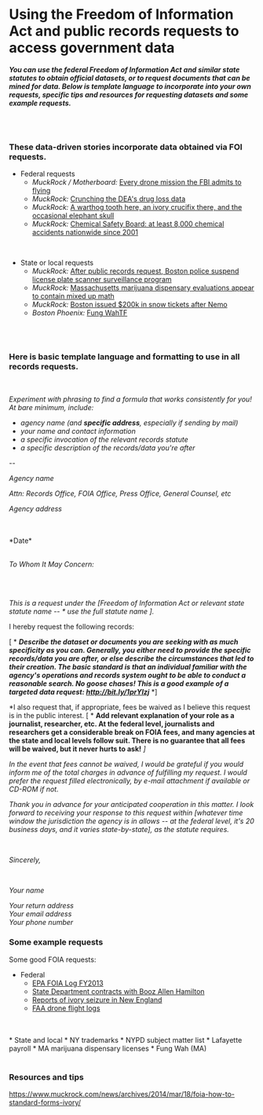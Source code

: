 # Using the Freedom of Information Act and public records requests to access government data


***You can use the federal Freedom of Information Act and similar state statutes to obtain official datasets, or to request documents that can be mined for data. Below is  template language to incorporate into your own requests, specific tips and resources for requesting datasets and some example requests.***

</br>
</br>


### These data-driven stories incorporate data obtained via FOI requests. 

* Federal requests
	* *MuckRock / Motherboard:* [Every drone mission the FBI admits to flying](http://motherboard.vice.com/read/every-drone-mission-the-fbi-admits-to-flying) 
	* *MuckRock:* [Crunching the DEA's drug loss data](https://www.muckrock.com/news/archives/2013/dec/19/crunching-deas-controlled-substance-loss-data/)
	* *MuckRock:* [A warthog tooth here, an ivory crucifix there, and the occasional elephant skull](https://www.muckrock.com/news/archives/2014/mar/18/ivory-reports-new-england/)
	* *MuckRock:* [Chemical Safety Board: at least 8,000 chemical accidents nationwide since 2001](https://www.muckrock.com/news/archives/2013/jun/18/chemical-safety-board-least-8000-chemical-accident/)

</br>

* State or local requests
	* *MuckRock:* [After public records request, Boston police suspend license plate scanner surveillance program](https://www.muckrock.com/news/archives/2013/dec/15/boston-police-close-alpr-program/)
	* *MuckRock:* [Massachusetts marijuana dispensary evaluations appear to contain mixed up math](https://www.muckrock.com/news/archives/2014/feb/25/mass-dispensary-applications-bookkeeping-errors/)
	* *MuckRock:* [Boston issued $200k in snow tickets after Nemo](https://www.muckrock.com/news/archives/2013/mar/06/boston-issued-200k-snow-fines-after-nemo/)
	* *Boston Phoenix:* [Fung WahTF](http://thephoenix.com/boston/news/153301-fung-wahtf/)

</br>
</br>

### Here is basic template language and formatting to use in all records requests. 

</br>

*Experiment with phrasing to find a formula that works consistently for you! At bare minimum, include:*

* *agency name (and **specific address**, especially if sending by mail)*
* *your name and contact information*
* *a specific invocation of the relevant records statute*
* *a specific description of the records/data you're after*

--

*Agency name*

*Attn: Records Office, FOIA Office, Press Office, General Counsel, etc*

*Agency address*

</br>
</br>
*Date*

</br>
</br>

*To Whom It May Concern:* 

</br>
</br>

*This is a request under the [Freedom of Information Act or relevant state statute name -- * use the full statute name ].* 
</br>

I hereby request the following records: 

[ * ***Describe the dataset or documents you are seeking with as much specificity as you can. Generally, you either need to provide the specific records/data you are after, or else describe the circumstances that led to their creation. The basic standard is that an individual familiar with the agency's operations and records system ought to be able to conduct a reasonable search. No goose chases! This is a good example of a targeted data request: http://bit.ly/1prYlzj*** *] 


*I also request that, if appropriate, fees be waived as I believe this request is in the public interest. [ * **Add relevant explanation of your role as a journalist, researcher, etc. At the federal level, journalists and researchers get a considerable break on FOIA fees, and many agencies at the state and local levels follow suit. There is no guarantee that all fees will be waived, but it never hurts to ask!** *]* 


*In the event that fees cannot be waived, I would be grateful if you would inform me of the total charges in advance of fulfilling my request. I would prefer the request filled electronically, by e-mail attachment if available or CD-ROM if not.*


*Thank you in advance for your anticipated cooperation in this matter. I look forward to receiving your response to this request within [whatever time window the jurisdiction the agency is in allows -- at the federal level, it's 20 business days, and it varies state-by-state], as the statute requires.*

</br>

*Sincerely,*

</br>

*Your name*

*Your return address*</br>
*Your email address*</br>
*Your phone number*</br>


### Some example requests 


Some good FOIA requests: 


* Federal 
	* [EPA FOIA Log FY2013](https://www.muckrock.com/foi/united-states-of-america-10/fy2013-foia-log-environmental-protection-agency-8461/)
	* [State Department contracts with Booz Allen Hamilton](https://www.muckrock.com/foi/united-states-of-america-10/booz-allen-hamilton-contracts-3365/) 
	* [Reports of ivory seizure in New England](https://www.muckrock.com/foi/united-states-of-america-10/reports-of-ivory-seizure-in-new-england-10357/)
	* [FAA drone flight logs](https://www.muckrock.com/foi/united-states-of-america-10/faa-drone-flight-logs-2460/)
<br>
<br>
* State and local 
	* NY trademarks
	* NYPD subject matter list
	* Lafayette payroll
	* MA marijuana dispensary licenses
	* Fung Wah (MA) 

<br>
<br>

### Resources and tips

https://www.muckrock.com/news/archives/2014/mar/18/foia-how-to-standard-forms-ivory/